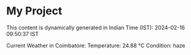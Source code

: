 # My Project

This content is dynamically generated in Indian Time (IST): 2024-02-16 09:50:37 IST


Current Weather in Coimbatore:
Temperature: 24.88 °C
Condition: haze
